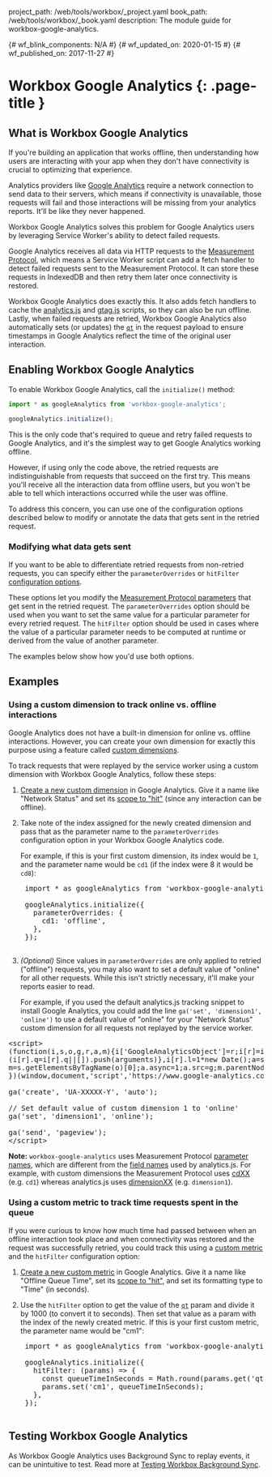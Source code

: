 project_path: /web/tools/workbox/_project.yaml
book_path: /web/tools/workbox/_book.yaml
description: The module guide for workbox-google-analytics.

{# wf_blink_components: N/A #}
{# wf_updated_on: 2020-01-15 #}
{# wf_published_on: 2017-11-27 #}

# Workbox Google Analytics  {: .page-title }

## What is Workbox Google Analytics

If you're building an application that works offline, then understanding
how users are interacting with your app when they don't have connectivity
is crucial to optimizing that experience.

Analytics providers like
[Google Analytics](https://www.google.com/analytics) require a network
connection to send data to their servers, which means if connectivity is
unavailable, those requests will fail and those interactions will be
missing from your analytics reports. It'll be like they never happened.

Workbox Google Analytics solves this problem for Google Analytics users by
leveraging Service Worker's ability to detect failed requests.

Google Analytics receives all data via HTTP requests to the
[Measurement Protocol](/analytics/devguides/collection/protocol/v1/),
which means a Service Worker script can add a fetch handler to detect
failed requests sent to the Measurement Protocol. It can store these
requests in IndexedDB and then retry them later once connectivity is
restored.

Workbox Google Analytics does exactly this. It also adds fetch
handlers to cache the
[analytics.js](/analytics/devguides/collection/analyticsjs/) and
[gtag.js](/analytics/devguides/collection/gtagjs/)
scripts, so they can also be run offline. Lastly, when failed requests are
retried, Workbox Google Analytics also automatically sets (or updates) the
[`qt`](/analytics/devguides/collection/protocol/v1/parameters#qt)
in the request payload to ensure timestamps in Google Analytics reflect the
time of the original user interaction.

## Enabling Workbox Google Analytics

To enable Workbox Google Analytics, call the `initialize()` method:

```js
import * as googleAnalytics from 'workbox-google-analytics';

googleAnalytics.initialize();
```

This is the only code that's required to queue and retry failed requests to
Google Analytics, and it's the simplest way to get Google Analytics working
offline.

However, if using only the code above, the retried requests are
indistinguishable from requests that succeed on the first try. This means
you'll receive all the interaction data from offline users, but you won't
be able to tell which interactions occurred while the user was offline.

To address this concern, you can use one of the configuration options
described below to modify or annotate the data that gets sent in the
retried request.

### Modifying what data gets sent

If you want to be able to differentiate retried requests from non-retried
requests, you can specify either the `parameterOverrides` or `hitFilter`
[configuration options](/web/tools/workbox/reference-docs/latest/module-workbox-google-analytics#.initialize).

These options let you modify the
[Measurement Protocol parameters](/analytics/devguides/collection/protocol/v1/parameters)
that get sent in the retried request. The `parameterOverrides` option
should be used when you want to set the same value for a particular
parameter for every retried request. The `hitFilter` option should be used
in cases where the value of a particular parameter needs to be computed at
runtime or derived from the value of another parameter.

The examples below show how you'd use both options.

## Examples

### Using a custom dimension to track online vs. offline interactions

Google Analytics does not have a built-in dimension for online vs. offline
interactions. However, you can create your own dimension for exactly this
purpose using a feature called
[custom dimensions](https://support.google.com/analytics/answer/2709828).

To track requests that were replayed by the service worker using a custom
dimension with Workbox Google Analytics, follow these steps:

1. [Create a new custom dimension](https://support.google.com/analytics/answer/2709829)
in Google Analytics. Give it a name like "Network Status" and set its
[scope to "hit"](https://support.google.com/analytics/answer/2709828#example-hit)
(since any interaction can be offline).

1. Take note of the index assigned for the newly created dimension and pass
that as the parameter name to the `parameterOverrides` configuration option
in your Workbox Google Analytics code.

    For example, if this is your first custom dimension, its index would be `1`,
    and the parameter name would be `cd1` (if the index were 8 it would be
    `cd8`):

    <pre class="prettyprint js">
    import * as googleAnalytics from 'workbox-google-analytics';

    googleAnalytics.initialize({
      parameterOverrides: {
        cd1: 'offline',
      },
    });
    </pre>

1. *(Optional)* Since values in `parameterOverrides` are only applied
to retried ("offline") requests, you may also want to set a default value
of "online" for all other requests. While this isn't strictly necessary,
it'll make your reports easier to read.

    For example, if you used the default analytics.js tracking snippet to
    install Google Analytics, you could add the line
    `ga('set', 'dimension1', 'online')` to use a default value of "online" for your
    "Network Status" custom dimension for all requests not replayed by the
    service worker.

<pre class="prettyprint html">
&lt;script&gt;
(function(i,s,o,g,r,a,m){i['GoogleAnalyticsObject']=r;i[r]=i[r]||function(){
(i[r].q=i[r].q||[]).push(arguments)},i[r].l=1*new Date();a=s.createElement(o),
m=s.getElementsByTagName(o)[0];a.async=1;a.src=g;m.parentNode.insertBefore(a,m)
})(window,document,'script','https://www.google-analytics.com/analytics.js','ga');

ga('create', 'UA-XXXXX-Y', 'auto');

// Set default value of custom dimension 1 to 'online'
ga('set', 'dimension1', 'online');

ga('send', 'pageview');
&lt;/script&gt;
</pre>

<aside>
  <strong>Note:</strong>
  <code>workbox-google-analytics</code> uses Measurement Protocol <a
  href="/analytics/devguides/collection/protocol/v1/parameters">parameter
  names</a>, which are different from the <a
  href="/analytics/devguides/collection/analyticsjs/field-reference#dimension">
  field names</a> used by analytics.js. For example, with custom dimensions the
  Measurement Protocol uses
  <a href="/analytics/devguides/collection/protocol/v1/parameters#cd_">cdXX</a>
  (e.g. <code>cd1</code>) whereas analytics.js uses <a
  href="/analytics/devguides/collection/analyticsjs/field-reference#dimension">
  dimensionXX</a> (e.g. <code>dimension1</code>).
</aside>

### Using a custom metric to track time requests spent in the queue

If you were curious to know how much time had passed between when an offline
interaction took place and when connectivity was restored and the request was
successfully retried, you could track this using a
[custom metric](https://support.google.com/analytics/answer/2709828) and
the `hitFilter` configuration option:

1. [Create a new custom metric](https://support.google.com/analytics/answer/2709829)
in Google Analytics. Give it a name like "Offline Queue Time", set its
[scope to "hit"](https://support.google.com/analytics/answer/2709828#example-hit),
and set its formatting type to "Time" (in seconds).

1. Use the `hitFilter` option to get the value of the
[`qt`](/analytics/devguides/collection/protocol/v1/parameters#qt)
param and divide it by 1000 (to convert it to seconds). Then set that value
as a param with the index of the newly created metric. If this is your
first custom metric, the parameter name would be "cm1":

    <pre class="prettyprint js">
    import * as googleAnalytics from 'workbox-google-analytics';

    googleAnalytics.initialize({
      hitFilter: (params) => {
        const queueTimeInSeconds = Math.round(params.get('qt') / 1000);
        params.set('cm1', queueTimeInSeconds);
      },
    });
    </pre>

## Testing Workbox Google Analytics

As Workbox Google Analytics uses Background Sync to replay events, it can
be unintuitive to test. Read more at
[Testing Workbox Background Sync](/web/tools/workbox/modules/workbox-background-sync#testing_workbox_background_sync).
